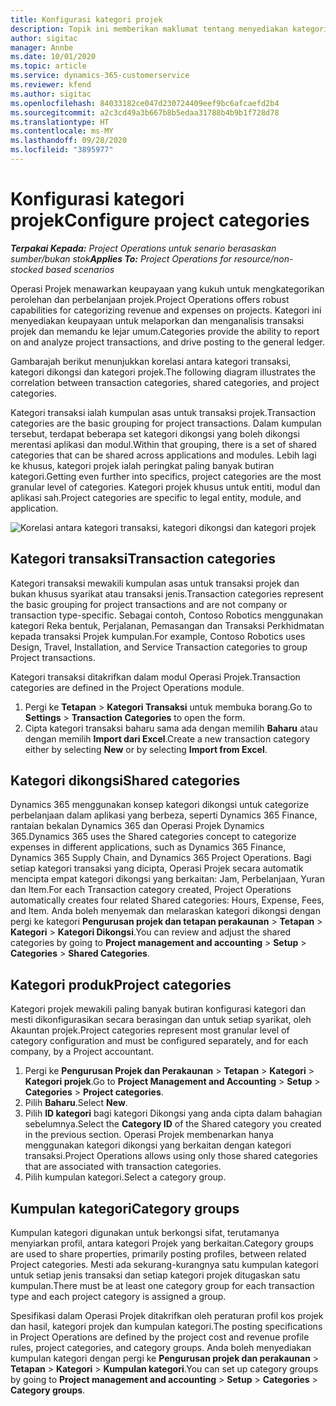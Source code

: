 ```yaml
---
title: Konfigurasi kategori projek
description: Topik ini memberikan maklumat tentang menyediakan kategori projek.
author: sigitac
manager: Annbe
ms.date: 10/01/2020
ms.topic: article
ms.service: dynamics-365-customerservice
ms.reviewer: kfend
ms.author: sigitac
ms.openlocfilehash: 84033182ce047d230724409eef9bc6afcaefd2b4
ms.sourcegitcommit: a2c3cd49a3b667b8b5edaa31788b4b9b1f728d78
ms.translationtype: HT
ms.contentlocale: ms-MY
ms.lasthandoff: 09/28/2020
ms.locfileid: "3895977"
---
```

# <a name="configure-project-categories"></a><span data-ttu-id="e2f28-103">Konfigurasi kategori projek</span><span class="sxs-lookup"><span data-stu-id="e2f28-103">Configure project categories</span></span>

<span data-ttu-id="e2f28-104">_**Terpakai Kepada:** Project Operations untuk senario berasaskan sumber/bukan stok_</span><span class="sxs-lookup"><span data-stu-id="e2f28-104">_**Applies To:** Project Operations for resource/non-stocked based scenarios_</span></span>

<span data-ttu-id="e2f28-105">Operasi Projek menawarkan keupayaan yang kukuh untuk mengkategorikan perolehan dan perbelanjaan projek.</span><span class="sxs-lookup"><span data-stu-id="e2f28-105">Project Operations offers robust capabilities for categorizing revenue and expenses on projects.</span></span> <span data-ttu-id="e2f28-106">Kategori ini menyediakan keupayaan untuk melaporkan dan menganalisis transaksi projek dan memandu ke lejar umum.</span><span class="sxs-lookup"><span data-stu-id="e2f28-106">Categories provide the ability to report on and analyze project transactions, and drive posting to the general ledger.</span></span>

<span data-ttu-id="e2f28-107">Gambarajah berikut menunjukkan korelasi antara kategori transaksi, kategori dikongsi dan kategori projek.</span><span class="sxs-lookup"><span data-stu-id="e2f28-107">The following diagram illustrates the correlation between transaction categories, shared categories, and project categories.</span></span> 

<span data-ttu-id="e2f28-108">Kategori transaksi ialah kumpulan asas untuk transaksi projek.</span><span class="sxs-lookup"><span data-stu-id="e2f28-108">Transaction categories are the basic grouping for project transactions.</span></span> <span data-ttu-id="e2f28-109">Dalam kumpulan tersebut, terdapat beberapa set kategori dikongsi yang boleh dikongsi merentasi aplikasi dan modul.</span><span class="sxs-lookup"><span data-stu-id="e2f28-109">Within that grouping, there is a set of shared categories that can be shared across applications and modules.</span></span> <span data-ttu-id="e2f28-110">Lebih lagi ke khusus, kategori projek ialah peringkat paling banyak butiran kategori.</span><span class="sxs-lookup"><span data-stu-id="e2f28-110">Getting even further into specifics, project categories are the most granular level of categories.</span></span> <span data-ttu-id="e2f28-111">Kategori projek khusus untuk entiti, modul dan aplikasi sah.</span><span class="sxs-lookup"><span data-stu-id="e2f28-111">Project categories are specific to legal entity, module, and application.</span></span>

![Korelasi antara kategori transaksi, kategori dikongsi dan kategori projek](media/project-categories.png)

## <a name="transaction-categories"></a><span data-ttu-id="e2f28-113">Kategori transaksi</span><span class="sxs-lookup"><span data-stu-id="e2f28-113">Transaction categories</span></span>

<span data-ttu-id="e2f28-114">Kategori transaksi mewakili kumpulan asas untuk transaksi projek dan bukan khusus syarikat atau transaksi jenis.</span><span class="sxs-lookup"><span data-stu-id="e2f28-114">Transaction categories represent the basic grouping for project transactions and are not company or transaction type-specific.</span></span> <span data-ttu-id="e2f28-115">Sebagai contoh, Contoso Robotics menggunakan kategori Reka bentuk, Perjalanan, Pemasangan dan Transaksi Perkhidmatan kepada transaksi Projek kumpulan.</span><span class="sxs-lookup"><span data-stu-id="e2f28-115">For example, Contoso Robotics uses Design, Travel, Installation, and Service Transaction categories to group Project transactions.</span></span>

<span data-ttu-id="e2f28-116">Kategori transaksi ditakrifkan dalam modul Operasi Projek.</span><span class="sxs-lookup"><span data-stu-id="e2f28-116">Transaction categories are defined in the Project Operations module.</span></span> 
1. <span data-ttu-id="e2f28-117">Pergi ke **Tetapan** \> **Kategori Transaksi** untuk membuka borang.</span><span class="sxs-lookup"><span data-stu-id="e2f28-117">Go to **Settings** \> **Transaction Categories** to open the form.</span></span> 
2. <span data-ttu-id="e2f28-118">Cipta kategori transaksi baharu sama ada dengan memilih **Baharu** atau dengan memilih **Import dari Excel**.</span><span class="sxs-lookup"><span data-stu-id="e2f28-118">Create a new transaction category either by selecting **New** or by selecting **Import from Excel**.</span></span>

## <a name="shared-categories"></a><span data-ttu-id="e2f28-119">Kategori dikongsi</span><span class="sxs-lookup"><span data-stu-id="e2f28-119">Shared categories</span></span>

<span data-ttu-id="e2f28-120">Dynamics 365 menggunakan konsep kategori dikongsi untuk categorize perbelanjaan dalam aplikasi yang berbeza, seperti Dynamics 365 Finance, rantaian bekalan Dynamics 365 dan Operasi Projek Dynamics 365.</span><span class="sxs-lookup"><span data-stu-id="e2f28-120">Dynamics 365 uses the Shared categories concept to categorize expenses in different applications, such as Dynamics 365 Finance, Dynamics 365 Supply Chain, and Dynamics 365 Project Operations.</span></span> <span data-ttu-id="e2f28-121">Bagi setiap kategori transaksi yang dicipta, Operasi Projek secara automatik mencipta empat kategori dikongsi yang berkaitan: Jam, Perbelanjaan, Yuran dan Item.</span><span class="sxs-lookup"><span data-stu-id="e2f28-121">For each Transaction category created, Project Operations automatically creates four related Shared categories: Hours, Expense, Fees, and Item.</span></span> <span data-ttu-id="e2f28-122">Anda boleh menyemak dan melaraskan kategori dikongsi dengan pergi ke kategori **Pengurusan projek dan tetapan perakaunan** \> **Tetapan** \> **Kategori** \> **Kategori Dikongsi**.</span><span class="sxs-lookup"><span data-stu-id="e2f28-122">You can review and adjust the shared categories by going to **Project management and accounting** \> **Setup** \> **Categories** \> **Shared Categories**.</span></span>

## <a name="project-categories"></a><span data-ttu-id="e2f28-123">Kategori produk</span><span class="sxs-lookup"><span data-stu-id="e2f28-123">Project categories</span></span>

<span data-ttu-id="e2f28-124">Kategori projek mewakili paling banyak butiran konfigurasi kategori dan mesti dikonfigurasikan secara berasingan dan untuk setiap syarikat, oleh Akauntan projek.</span><span class="sxs-lookup"><span data-stu-id="e2f28-124">Project categories represent most granular level of category configuration and must be configured separately, and for each company, by a Project accountant.</span></span>

1. <span data-ttu-id="e2f28-125">Pergi ke **Pengurusan Projek dan Perakaunan** \> **Tetapan** \> **Kategori** \> **Kategori projek**.</span><span class="sxs-lookup"><span data-stu-id="e2f28-125">Go to **Project Management and Accounting** \> **Setup** \> **Categories** \> **Project categories**.</span></span>
2. <span data-ttu-id="e2f28-126">Pilih **Baharu**.</span><span class="sxs-lookup"><span data-stu-id="e2f28-126">Select **New**.</span></span>
3. <span data-ttu-id="e2f28-127">Pilih **ID kategori** bagi kategori Dikongsi yang anda cipta dalam bahagian sebelumnya.</span><span class="sxs-lookup"><span data-stu-id="e2f28-127">Select the **Category ID** of the Shared category you created in the previous section.</span></span> <span data-ttu-id="e2f28-128">Operasi Projek membenarkan hanya menggunakan kategori dikongsi yang berkaitan dengan kategori transaksi.</span><span class="sxs-lookup"><span data-stu-id="e2f28-128">Project Operations allows using only those shared categories that are associated with transaction categories.</span></span>
4. <span data-ttu-id="e2f28-129">Pilih kumpulan kategori.</span><span class="sxs-lookup"><span data-stu-id="e2f28-129">Select a category group.</span></span>

## <a name="category-groups"></a><span data-ttu-id="e2f28-130">Kumpulan kategori</span><span class="sxs-lookup"><span data-stu-id="e2f28-130">Category groups</span></span>

<span data-ttu-id="e2f28-131">Kumpulan kategori digunakan untuk berkongsi sifat, terutamanya menyiarkan profil, antara kategori Projek yang berkaitan.</span><span class="sxs-lookup"><span data-stu-id="e2f28-131">Category groups are used to share properties, primarily posting profiles, between related Project categories.</span></span> <span data-ttu-id="e2f28-132">Mesti ada sekurang-kurangnya satu kumpulan kategori untuk setiap jenis transaksi dan setiap kategori projek ditugaskan satu kumpulan.</span><span class="sxs-lookup"><span data-stu-id="e2f28-132">There must be at least one category group for each transaction type and each project category is assigned a group.</span></span>

<span data-ttu-id="e2f28-133">Spesifikasi dalam Operasi Projek ditakrifkan oleh peraturan profil kos projek dan hasil, kategori projek dan kumpulan kategori.</span><span class="sxs-lookup"><span data-stu-id="e2f28-133">The posting specifications in Project Operations are defined by the project cost and revenue profile rules, project categories, and category groups.</span></span> <span data-ttu-id="e2f28-134">Anda boleh menyediakan kumpulan kategori dengan pergi ke **Pengurusan projek dan perakaunan** \> **Tetapan** \> **Kategori** \> **Kumpulan kategori**.</span><span class="sxs-lookup"><span data-stu-id="e2f28-134">You can set up category groups by going to **Project management and accounting** \> **Setup** \> **Categories** \> **Category groups**.</span></span>
